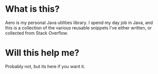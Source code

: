 What is this?
=============

Aero is my personal Java utilities library. I spend my day job in Java, and this is a collection of the various reusable snippets I've either written, or collected from Stack Overflow.


Will this help me?
==================

Probably not, but its here if you want it.
